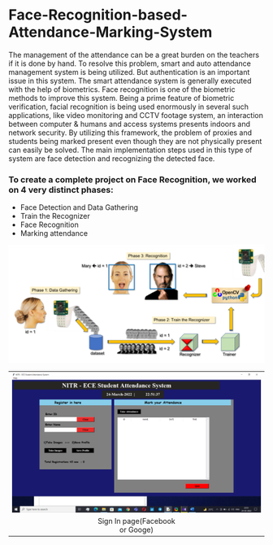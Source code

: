 # Face-Recognition-based-Attendance-Marking-System
The management of the attendance can be a great burden on the teachers if it is done by hand. To resolve this problem, smart and auto attendance management system is being utilized. But authentication is an important issue in this system. The smart attendance system is generally executed with the help of biometrics. Face recognition is one of the biometric methods to improve this system. Being a prime feature of biometric verification, facial recognition is being used enormously in several such applications, like video monitoring and CCTV footage system, an interaction between computer & humans and access systems presents indoors and network security. By utilizing this framework, the problem of proxies and students being marked present even though they are not physically present can easily be solved. The main implementation steps used in this type of system are face detection and recognizing the detected face.

<h3>To create a complete project on Face Recognition, we worked on 4 very distinct phases:</h3>

- Face Detection and Data Gathering
- Train the Recognizer
- Face Recognition
- Marking attendance

<img src="PROCESS.png" width="900" title="hover text" >

 |  |
| :---: | 
| <img src="FRONT.png" width="900" title="hover text" > |
| Sign In page(Facebook </br>or Googe) |
